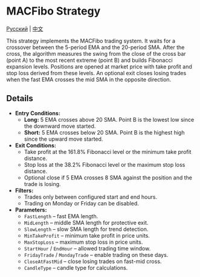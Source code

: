 # MACFibo Strategy
[Русский](README_ru.md) | [中文](README_cn.md)

This strategy implements the MACFibo trading system. It waits for a crossover between the 5-period EMA and the 20-period SMA. After the cross, the algorithm measures the swing from the close of the cross bar (point A) to the most recent extreme (point B) and builds Fibonacci expansion levels. Positions are opened at market price with take profit and stop loss derived from these levels. An optional exit closes losing trades when the fast EMA crosses the mid SMA in the opposite direction.

## Details

- **Entry Conditions:**
  - **Long:** 5 EMA crosses above 20 SMA. Point B is the lowest low since the downward move started.
  - **Short:** 5 EMA crosses below 20 SMA. Point B is the highest high since the upward move started.
- **Exit Conditions:**
  - Take profit at the 161.8% Fibonacci level or the minimum take profit distance.
  - Stop loss at the 38.2% Fibonacci level or the maximum stop loss distance.
  - Optional close if 5 EMA crosses 8 SMA against the position and the trade is losing.
- **Filters:**
  - Trades only between configured start and end hours.
  - Trading on Monday or Friday can be disabled.
- **Parameters:**
  - `FastLength` – fast EMA length.
  - `MidLength` – middle SMA length for protective exit.
  - `SlowLength` – slow SMA length for trend detection.
  - `MinTakeProfit` – minimum take profit in price units.
  - `MaxStopLoss` – maximum stop loss in price units.
  - `StartHour` / `EndHour` – allowed trading time window.
  - `FridayTrade` / `MondayTrade` – enable trading on these days.
  - `CloseAtFastMid` – close losing trades on fast-mid cross.
  - `CandleType` – candle type for calculations.
